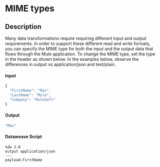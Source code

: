 # MIME types

## Description

Many data transformations require requiring different input and output requirements. In order to support these different read and write formats, you can specify the MIME type for both the input and the output data that flows through the Mule application. To change the MIME type, set the type in the header as shown below. In the examples below, observe the differences in output vs application/json and text/plain.

#### Input
``` javascript
{
  "FirstName": "Max",
  "LastName": "Mule",
  "Company": "MuleSoft"
}
```
#### Output

``` javascript
"Max"
```

#### Dataweave Script

```
%dw 2.0
output application/json
---
payload.FirstName
```